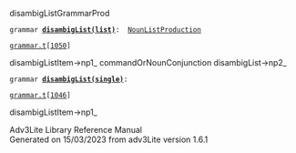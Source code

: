 ---
---
<span class="title">disambigList</span><span class="type">GrammarProd</span>

`grammar `**[`disambigList(list)`](../object/disambigList(list).html)**` :   `[`NounListProduction`](../object/NounListProduction.html)

[`grammar.t`](../file/grammar.t.html)`[`[`1050`](../source/grammar.t.html#1050)`]`

<div class="gramrule">

disambigListItem-\>np1\_ commandOrNounConjunction disambigList-\>np2\_  

</div>

`grammar `**[`disambigList(single)`](../object/disambigList(single).html)**` : `

[`grammar.t`](../file/grammar.t.html)`[`[`1046`](../source/grammar.t.html#1046)`]`

<div class="gramrule">

disambigListItem-\>np1\_

</div>

<div class="ftr">

Adv3Lite Library Reference Manual  
Generated on 15/03/2023 from adv3Lite version 1.6.1

</div>
